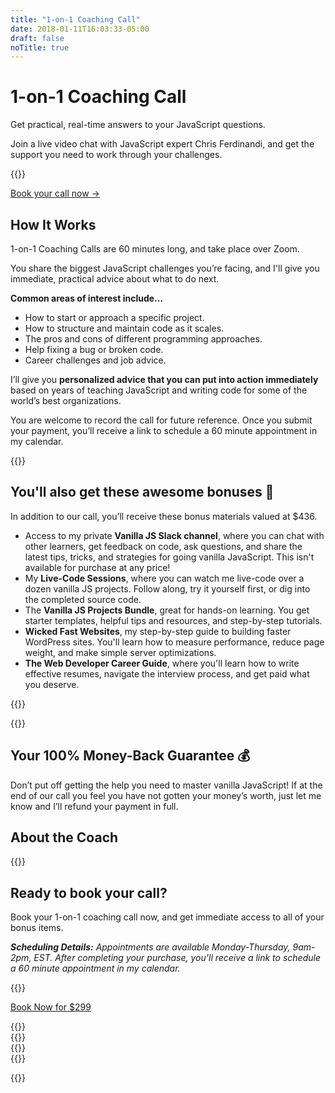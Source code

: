 ```yaml
---
title: "1-on-1 Coaching Call"
date: 2018-01-11T16:03:33-05:00
draft: false
noTitle: true
---
```


<h1 class="no-padding-top no-margin-bottom h5 text-sans">1-on-1 Coaching Call</h1>
<p class="text-xlarge margin-bottom-small text-serif">Get practical, real-time answers to your JavaScript questions.</p><p></p>

<p><span class="text-large">Join a live video chat with JavaScript expert Chris Ferdinandi, and get the support you need to work through your challenges.</span></p>

{{<cta for="call">}}

<a class="btn" href="#ready-to-buy">Book your call now &rarr;</a>

## How It Works

1-on-1 Coaching Calls are 60 minutes long, and take place over Zoom. 

You share the biggest JavaScript challenges you’re facing, and I'll give you immediate, practical advice about what to do next.

<p class="margin-bottom-small"><strong>Common areas of interest include...</strong></p>

- How to start or approach a specific project.
- How to structure and maintain code as it scales.
- The pros and cons of different programming approaches.
- Help fixing a bug or broken code.
- Career challenges and job advice.

I’ll give you **personalized advice that you can put into action immediately** based on years of teaching JavaScript and writing code for some of the world’s best organizations.

You are welcome to record the call for future reference. Once you submit your payment, you’ll receive a link to schedule a 60 minute appointment in my calendar.

<div class="padding-top-large padding-bottom-large">{{<testimonial for="hbs" photo="true">}}</div>

## You'll also get these awesome bonuses 🎉

In addition to our call, you’ll receive these bonus materials valued at $436.

- Access to my private **Vanilla JS Slack channel**, where you can chat with other learners, get feedback on code, ask questions, and share the latest tips, tricks, and strategies for going vanilla JavaScript. This isn't available for purchase at any price!
- My **Live-Code Sessions**, where you can watch me live-code over a dozen vanilla JS projects.  Follow along, try it yourself first, or dig into the completed source code.
- The **Vanilla JS Projects Bundle**, great for hands-on learning. You get starter templates, helpful tips and resources, and step-by-step tutorials.
- **Wicked Fast Websites**, my step-by-step guide to building faster WordPress sites. You'll learn how to measure performance, reduce page weight, and make simple server optimizations.
- **The Web Developer Career Guide**, where you'll learn how to write effective resumes, navigate the interview process, and get paid what you deserve.

{{<bonuses-special>}}

<div class="padding-top-large padding-bottom-large">{{<testimonial for="patriciaParker" photo="true">}}</div>

## Your 100% Money-Back Guarantee 💰

Don’t put off getting the help you need to master vanilla JavaScript! If at the end of our call you feel you have not gotten your money’s worth, just let me know and I’ll refund your payment in full.

## About the Coach

{{<cta for="bio">}}

<div class="callout" id="ready-to-buy">
	<h2>Ready to book your call?</h2>
	<p>Book your 1-on-1 coaching call now, and get immediate access to all of your bonus items.</p>
	<p><em><strong>Scheduling Details:</strong> Appointments are available Monday-Thursday, 9am-2pm, EST. After completing your purchase, you'll receive a link to schedule a 60 minute appointment in my calendar.</em></p>
	{{<cta for="call-buy">}}
	<p><a class="btn btn-large btn-block edd-buy-now-button" href="https://gomakethings.com/checkout?edd_action=add_to_cart&download_id=59280">Book Now for $299</a></p>
</div>

<div class="padding-top-large padding-bottom">{{<testimonial for="kb" photo="true">}}</div>
<div class="padding-bottom-large">{{<testimonial for="lauraKalbag" photo="true">}}</div>
<div class="padding-bottom-large">{{<testimonial for="mojtabaSeyedi" photo="true">}}</div>
<div class="padding-bottom-large">{{<testimonial for="davidWalsh" photo="true">}}</div>

{{<not-ready-yet>}}